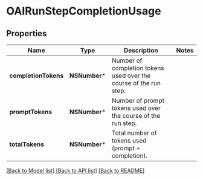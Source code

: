 # OAIRunStepCompletionUsage

## Properties
Name | Type | Description | Notes
------------ | ------------- | ------------- | -------------
**completionTokens** | **NSNumber*** | Number of completion tokens used over the course of the run step. | 
**promptTokens** | **NSNumber*** | Number of prompt tokens used over the course of the run step. | 
**totalTokens** | **NSNumber*** | Total number of tokens used (prompt + completion). | 

[[Back to Model list]](../README.md#documentation-for-models) [[Back to API list]](../README.md#documentation-for-api-endpoints) [[Back to README]](../README.md)


